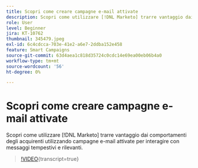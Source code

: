 ```yaml
---
title: Scopri come creare campagne e-mail attivate
description: Scopri come utilizzare [!DNL Marketo] trarre vantaggio dai comportamenti degli acquirenti utilizzando campagne e-mail attivate per interagire con messaggi tempestivi e rilevanti.
role: User
level: Beginner
jira: KT-10762
thumbnail: 345479.jpeg
exl-id: 6c4cdcca-703e-41e2-a6e7-2ddba152e458
feature: Smart Campaigns
source-git-commit: 63d4aea1c818d35724c0cdc14e69ea00eb06b4a0
workflow-type: tm+mt
source-wordcount: '56'
ht-degree: 0%

---
```


# Scopri come creare campagne e-mail attivate

Scopri come utilizzare [!DNL Marketo] trarre vantaggio dai comportamenti degli acquirenti utilizzando campagne e-mail attivate per interagire con messaggi tempestivi e rilevanti.

>[!VIDEO](https://video.tv.adobe.com/v/345479/?quality=12&learn=on){transcript=true}
